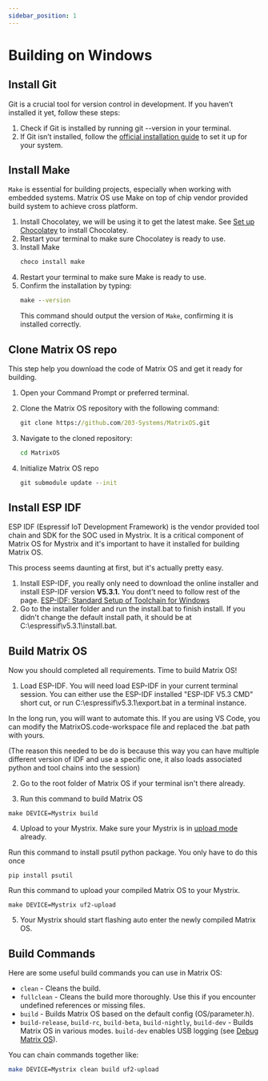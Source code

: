 ```yaml
---
sidebar_position: 1
---
```


# Building on Windows

## Install Git 
Git is a crucial tool for version control in development. If you haven’t installed it yet, follow these steps:

1. Check if Git is installed by running git --version in your terminal.
2. If Git isn’t installed, follow the [official installation guide](https://git-scm.com/book/en/v2/Getting-Started-Installing-Git) to set it up for your system.

## Install Make 
`Make` is essential for building projects, especially when working with embedded systems. Matrix OS use Make on top of chip vendor provided build system to achieve cross platform.

1. Install Chocolatey, we will be using it to get the latest make. See [Set up Chocolatey](https://docs.chocolatey.org/en-us/choco/setup/) to install Chocolatey.
2. Restart your terminal to make sure Chocolatey is ready to use.
3. Install Make
   ```cmd
   choco install make
   ```
4. Restart your terminal to make sure Make is ready to use.
5. Confirm the installation by typing:
   ```cmd
   make --version
   ```
   This command should output the version of `Make`, confirming it is installed correctly.

## Clone Matrix OS repo 
This step help you download the code of Matrix OS and get it ready for building.


1. Open your Command Prompt or preferred terminal.
2. Clone the Matrix OS repository with the following command:
   ```cmd
   git clone https://github.com/203-Systems/MatrixOS.git
   ```

3. Navigate to the cloned repository:
   ```cmd
   cd MatrixOS
   ```

4. Initialize Matrix OS repo
    ```cmd
    git submodule update --init
    ```

## Install ESP IDF
ESP IDF (Espressif IoT Development Framework) is the vendor provided tool chain and SDK for the SOC used in Mystrix. It is a critical component of Matrix OS for Mystrix and it's important to have it installed for building Matrix OS.

This process seems daunting at first, but it's actually pretty easy. 

1. Install ESP-IDF, you really only need to download the online installer and install ESP-IDF version **V5.3.1.** You dont't need to follow rest of the page. [ESP-IDF: Standard Setup of Toolchain for Windows](https://docs.espressif.com/projects/esp-idf/en/stable/esp32/get-started/windows-setup.html)
2. Go to the installer folder and run the install.bat to finish install. If you didn't change the default install path, it should be at C:\espressif\v5.3.1\install.bat.

## Build Matrix OS
Now you should completed all requirements. Time to build Matrix OS!

1. Load ESP-IDF. You will need load ESP-IDF in your current terminal session. You can either use the ESP-IDF installed "ESP-IDF V5.3 CMD" short cut, or run C:\espressif\v5.3.1\export.bat in a terminal instance.

In the long run, you will want to automate this. If you are using VS Code, you can modify the MatrixOS.code-workspace file and replaced the .bat path with yours.

(The reason this needed to be do is because this way you can have multiple different version of IDF and use a specific one, it also loads associated python and tool chains into the session)

2. Go to the root folder of Matrix OS if your terminal isn't there already.

3. Run this command to build Matrix OS

```
make DEVICE=Mystrix build
```

4. Upload to your Mystrix. Make sure your Mystrix is in [upload mode](/docs/Mystrix/MystrixSpecific/UpdateMatrixOS#enter-os-update-mode) already.

Run this command to install psutil python package. You only have to do this once
```
pip install psutil
```

Run this command to upload your compiled Matrix OS to your Mystrix. 

```
make DEVICE=Mystrix uf2-upload
```

5. Your Mystrix should start flashing auto enter the newly compiled Matrix OS.

## Build Commands

Here are some useful build commands you can use in Matrix OS:

- `clean` - Cleans the build.
- `fullclean` - Cleans the build more thoroughly. Use this if you encounter undefined references or missing files.
- `build` - Builds Matrix OS based on the default config (OS/parameter.h).
- `build-release`, `build-rc`, `build-beta`, `build-nightly`, `build-dev` - Builds Matrix OS in various modes. `build-dev` enables USB logging (see [Debug Matrix OS](/docs/Developer/DebugMatrixOS)).


You can chain commands together like:
```bash
make DEVICE=Mystrix clean build uf2-upload
```